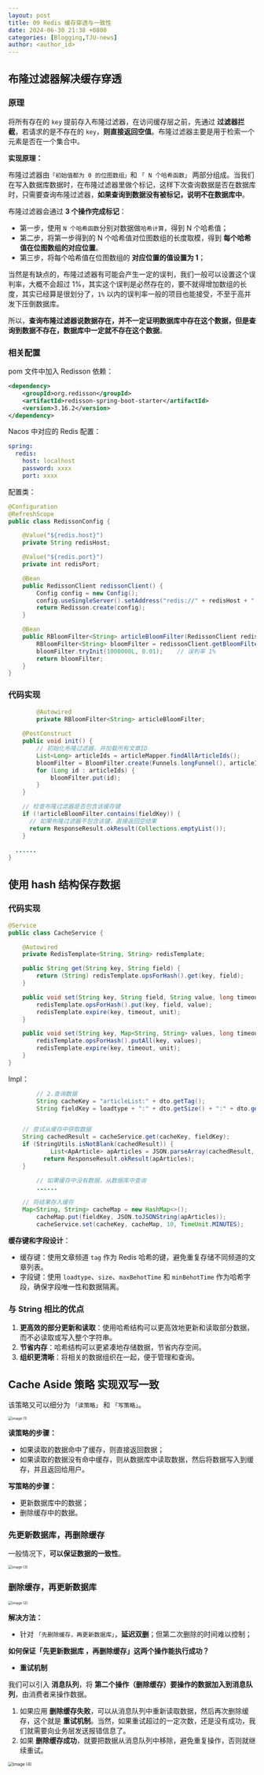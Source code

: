 ```yaml
---
layout: post
title: 09 Redis 缓存穿透与一致性
date: 2024-06-30 21:38 +0800
categories: [Blogging,TJU-news]
author: <author_id>  
---
```


## 布隆过滤器解决缓存穿透

### 原理

将所有存在的 `key` 提前存入布隆过滤器，在访问缓存层之前，先通过 **过滤器拦截**，若请求的是不存在的 `key`，**则直接返回空值**。布隆过滤器主要是用于检索一个元素是否在一个集合中。

**实现原理：**

布隆过滤器由`「初始值都为 0 的位图数组」`和 `「 N 个哈希函数」` 两部分组成。当我们在写入数据库数据时，在布隆过滤器里做个标记，这样下次查询数据是否在数据库时，只需要查询布隆过滤器，**如果查询到数据没有被标记，说明不在数据库中**。

布隆过滤器会通过 **3 个操作完成标记**：

- 第一步，使用 `N 个哈希函数`分别对数据做`哈希计算`，得到 N 个哈希值；
- 第二步，将第一步得到的 N 个哈希值对位图数组的长度取模，得到 **每个哈希值在位图数组的对应位置**。
- 第三步，将每个哈希值在位图数组的 **对应位置的值设置为 1**；

当然是有缺点的，布隆过滤器有可能会产生一定的误判，我们一般可以设置这个误判率，大概不会超过 1%，其实这个误判是必然存在的，要不就得增加数组的长度，其实已经算是很划分了，`1%` 以内的误判率一般的项目也能接受，不至于高并发下压倒数据库。

所以，**查询布隆过滤器说数据存在，并不一定证明数据库中存在这个数据，但是查询到数据不存在，数据库中一定就不存在这个数据**。



### 相关配置

pom 文件中加入 Redisson 依赖：

```xml
<dependency>
    <groupId>org.redisson</groupId>
    <artifactId>redisson-spring-boot-starter</artifactId>
    <version>3.16.2</version>
</dependency>
```

Nacos 中对应的 Redis 配置：

```yaml
spring:
  redis:
    host: localhost
    password: xxxx
    port: xxxx
```

配置类：

```java
@Configuration
@RefreshScope
public class RedissonConfig {

    @Value("${redis.host}")
    private String redisHost;

    @Value("${redis.port}")
    private int redisPort;

    @Bean
    public RedissonClient redissonClient() {
        Config config = new Config();
        config.useSingleServer().setAddress("redis://" + redisHost + ":" + redisPort);
        return Redisson.create(config);
    }

    @Bean
    public RBloomFilter<String> articleBloomFilter(RedissonClient redissonClient) {
        RBloomFilter<String> bloomFilter = redissonClient.getBloomFilter("articleBloomFilter");
        bloomFilter.tryInit(1000000L, 0.01);	// 误判率 1%
        return bloomFilter;
    }
}
```

### 代码实现

```java
		@Autowired
 		private RBloomFilter<String> articleBloomFilter;
  
    @PostConstruct
    public void init() {
        // 初始化布隆过滤器，并加载所有文章ID
        List<Long> articleIds = articleMapper.findAllArticleIds();
        bloomFilter = BloomFilter.create(Funnels.longFunnel(), articleIds.size());
        for (Long id : articleIds) {
            bloomFilter.put(id);
        }
    }  	

    // 检查布隆过滤器是否包含该缓存键
    if (!articleBloomFilter.contains(fieldKey)) {
      // 如果布隆过滤器不包含该键，直接返回空结果
      return ResponseResult.okResult(Collections.emptyList());
    }
  
  ......
}
```

## 使用 hash 结构保存数据

### 代码实现

```java
@Service
public class CacheService {

    @Autowired
    private RedisTemplate<String, String> redisTemplate;

    public String get(String key, String field) {
        return (String) redisTemplate.opsForHash().get(key, field);
    }

    public void set(String key, String field, String value, long timeout, TimeUnit unit) {
        redisTemplate.opsForHash().put(key, field, value);
        redisTemplate.expire(key, timeout, unit);
    }

    public void set(String key, Map<String, String> values, long timeout, TimeUnit unit) {
        redisTemplate.opsForHash().putAll(key, values);
        redisTemplate.expire(key, timeout, unit);
    }
}
```

Impl：

```java
		// 2.查询数据
		String cacheKey = "articleList:" + dto.getTag();
		String fieldKey = loadtype + ":" + dto.getSize() + ":" + dto.getMaxBehotTime().getTime() + ":" + dto.getMinBehotTime().getTime();


    // 尝试从缓存中获取数据
    String cachedResult = cacheService.get(cacheKey, fieldKey);
    if (StringUtils.isNotBlank(cachedResult)) {
    		List<ApArticle> apArticles = JSON.parseArray(cachedResult, ApArticle.class);
	      return ResponseResult.okResult(apArticles);
    }

		// 如果缓存中没有数据，从数据库中查询
		......
      
    // 将结果存入缓存
    Map<String, String> cacheMap = new HashMap<>();
		cacheMap.put(fieldKey, JSON.toJSONString(apArticles));
		cacheService.set(cacheKey, cacheMap, 10, TimeUnit.MINUTES);
```

**缓存键和字段设计**：

- 缓存键：使用文章频道 `tag` 作为 Redis 哈希的键，避免重复存储不同频道的文章列表。
- 字段键：使用 `loadtype`、`size`、`maxBehotTime` 和 `minBehotTime` 作为哈希字段，确保字段唯一性和数据隔离。



### 与 String 相比的优点

1. **更高效的部分更新和读取**：使用哈希结构可以更高效地更新和读取部分数据，而不必读取或写入整个字符串。
2. **节省内存**：哈希结构可以更紧凑地存储数据，节省内存空间。
3. **组织更清晰**：将相关的数据组织在一起，便于管理和查询。



## Cache Aside 策略 实现双写一致

该策略又可以细分为 `「读策略」` 和 `「写策略」`。

<img src="../media/2024-06-30-redis-%E7%BC%93%E5%AD%98%E7%9B%B8%E5%85%B3/image%20(1).png" alt="image (1)" style="zoom:50%;" />

**读策略的步骤：**

- 如果读取的数据命中了缓存，则直接返回数据；
- 如果读取的数据没有命中缓存，则从数据库中读取数据，然后将数据写入到缓存，并且返回给用户。



**写策略的步骤：**

- 更新数据库中的数据；
- 删除缓存中的数据。



### 先更新数据库，再删除缓存

一般情况下，**可以保证数据的一致性**。

<img src="../media/2024-06-30-redis-%E7%BC%93%E5%AD%98%E7%9B%B8%E5%85%B3/image%20(3).png" alt="image (3)" style="zoom:50%;" />

### 删除缓存，再更新数据库

<img src="../media/2024-06-30-redis-%E7%BC%93%E5%AD%98%E7%9B%B8%E5%85%B3/image%20(2).png" alt="image (2)" style="zoom:50%;" />

**解决方法：**

- 针对 `「先删除缓存，再更新数据库」`，**延迟双删**；但第二次删除的时间难以控制；







**如何保证「先更新数据库 ，再删除缓存」这两个操作能执行成功？**

- **重试机制**

我们可以引入 **消息队列**，将 **第二个操作（删除缓存）要操作的数据加入到消息队列**，由消费者来操作数据。

1. 如果应用 **删除缓存失败**，可以从消息队列中重新读取数据，然后再次删除缓存，这个就是 **重试机制**。当然，如果重试超过的一定次数，还是没有成功，我们就需要向业务层发送报错信息了。
2. 如果 **删除缓存成功**，就要把数据从消息队列中移除，避免重复操作，否则就继续重试。

<img src="../media/2024-06-30-redis-%E7%BC%93%E5%AD%98%E7%9B%B8%E5%85%B3/image%20(4).png" alt="image (4)" style="zoom:60%;" />
